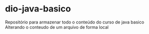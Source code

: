 # dio-java-basico
Repositório para armazenar todo o conteúdo do curso de java basico
Alterando o conteudo de um arquivo de forma local
